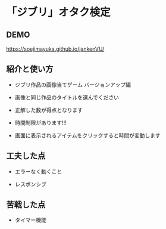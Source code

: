 # 「ジブリ」オタク検定

## DEMO

https://soejimayuka.github.io/jankenVU/

## 紹介と使い方

- ジブリ作品の画像当てゲーム バージョンアップ編

- 画像と同じ作品のタイトルを選んでください

- 正解した数が得点となります

- 時間制限があります!!!

- 画面に表示されるアイテムをクリックすると時間が変動します

## 工夫した点

- エラーなく動くこと

- レスポンシブ

## 苦戦した点

- タイマー機能
